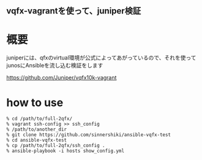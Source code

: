 vqfx-vagrantを使って、juniper検証
--

# 概要
juniperには、qfxのvirtual環境が公式によってあがっているので、それを使ってjunosにAnsibleを流し込む検証をします

https://github.com/Juniper/vqfx10k-vagrant

# how to use

```
% cd /path/to/full-2qfx/
% vagrant ssh-config >> ssh_config
% /path/to/another_dir
% git clone https://github.com/sinnershiki/ansible-vqfx-test
% cd ansible-vqfx-test
% cp /path/to/full-2qfx/ssh_config .
% ansible-playbook -i hosts show_config.yml
```
